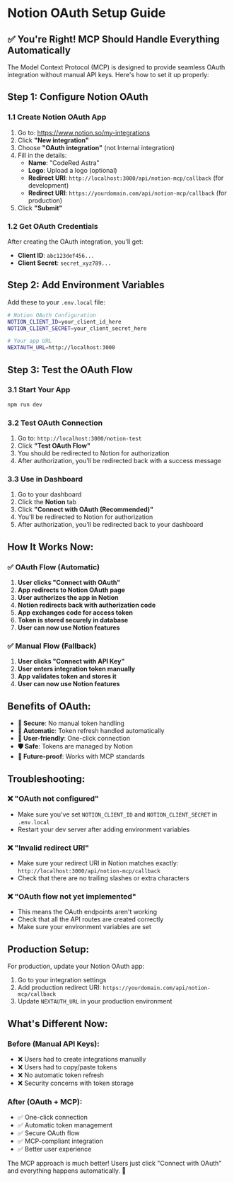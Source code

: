 # Notion OAuth Setup Guide

## ✅ **You're Right! MCP Should Handle Everything Automatically**

The Model Context Protocol (MCP) is designed to provide seamless OAuth integration without manual API keys. Here's how to set it up properly:

## **Step 1: Configure Notion OAuth**

### **1.1 Create Notion OAuth App**
1. Go to: https://www.notion.so/my-integrations
2. Click **"New integration"**
3. Choose **"OAuth integration"** (not Internal integration)
4. Fill in the details:
   - **Name**: "CodeRed Astra"
   - **Logo**: Upload a logo (optional)
   - **Redirect URI**: `http://localhost:3000/api/notion-mcp/callback` (for development)
   - **Redirect URI**: `https://yourdomain.com/api/notion-mcp/callback` (for production)
5. Click **"Submit"**

### **1.2 Get OAuth Credentials**
After creating the OAuth integration, you'll get:
- **Client ID**: `abc123def456...`
- **Client Secret**: `secret_xyz789...`

## **Step 2: Add Environment Variables**

Add these to your `.env.local` file:

```bash
# Notion OAuth Configuration
NOTION_CLIENT_ID=your_client_id_here
NOTION_CLIENT_SECRET=your_client_secret_here

# Your app URL
NEXTAUTH_URL=http://localhost:3000
```

## **Step 3: Test the OAuth Flow**

### **3.1 Start Your App**
```bash
npm run dev
```

### **3.2 Test OAuth Connection**
1. Go to: `http://localhost:3000/notion-test`
2. Click **"Test OAuth Flow"**
3. You should be redirected to Notion for authorization
4. After authorization, you'll be redirected back with a success message

### **3.3 Use in Dashboard**
1. Go to your dashboard
2. Click the **Notion** tab
3. Click **"Connect with OAuth (Recommended)"**
4. You'll be redirected to Notion for authorization
5. After authorization, you'll be redirected back to your dashboard

## **How It Works Now:**

### **✅ OAuth Flow (Automatic)**
1. **User clicks "Connect with OAuth"**
2. **App redirects to Notion OAuth page**
3. **User authorizes the app in Notion**
4. **Notion redirects back with authorization code**
5. **App exchanges code for access token**
6. **Token is stored securely in database**
7. **User can now use Notion features**

### **✅ Manual Flow (Fallback)**
1. **User clicks "Connect with API Key"**
2. **User enters integration token manually**
3. **App validates token and stores it**
4. **User can now use Notion features**

## **Benefits of OAuth:**

- **🔐 Secure**: No manual token handling
- **🔄 Automatic**: Token refresh handled automatically
- **👤 User-friendly**: One-click connection
- **🛡️ Safe**: Tokens are managed by Notion
- **🚀 Future-proof**: Works with MCP standards

## **Troubleshooting:**

### **❌ "OAuth not configured"**
- Make sure you've set `NOTION_CLIENT_ID` and `NOTION_CLIENT_SECRET` in `.env.local`
- Restart your dev server after adding environment variables

### **❌ "Invalid redirect URI"**
- Make sure your redirect URI in Notion matches exactly: `http://localhost:3000/api/notion-mcp/callback`
- Check that there are no trailing slashes or extra characters

### **❌ "OAuth flow not yet implemented"**
- This means the OAuth endpoints aren't working
- Check that all the API routes are created correctly
- Make sure your environment variables are set

## **Production Setup:**

For production, update your Notion OAuth app:
1. Go to your integration settings
2. Add production redirect URI: `https://yourdomain.com/api/notion-mcp/callback`
3. Update `NEXTAUTH_URL` in your production environment

## **What's Different Now:**

### **Before (Manual API Keys):**
- ❌ Users had to create integrations manually
- ❌ Users had to copy/paste tokens
- ❌ No automatic token refresh
- ❌ Security concerns with token storage

### **After (OAuth + MCP):**
- ✅ One-click connection
- ✅ Automatic token management
- ✅ Secure OAuth flow
- ✅ MCP-compliant integration
- ✅ Better user experience

The MCP approach is much better! Users just click "Connect with OAuth" and everything happens automatically. 🎉
